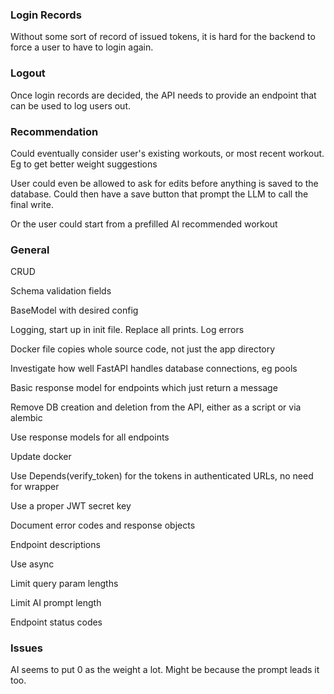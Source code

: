 ### Login Records

Without some sort of record of issued tokens, it is hard for the backend to force a user to have to login again.

### Logout

Once login records are decided, the API needs to provide an endpoint that can be used to log users out.

### Recommendation

Could eventually consider user's existing workouts, or most recent workout. Eg to get better weight suggestions

User could even be allowed to ask for edits before anything is saved to the database. Could then have a save button that prompt the LLM to call the final write.

Or the user could start from a prefilled AI recommended workout

### General

CRUD

Schema validation fields

BaseModel with desired config

Logging, start up in init file. Replace all prints. Log errors

Docker file copies whole source code, not just the app directory

Investigate how well FastAPI handles database connections, eg pools

Basic response model for endpoints which just return a message

Remove DB creation and deletion from the API, either as a script or via alembic

Use response models for all endpoints

Update docker

Use Depends(verify_token) for the tokens in authenticated URLs, no need for wrapper

Use a proper JWT secret key

Document error codes and response objects

Endpoint descriptions

Use async

Limit query param lengths

Limit AI prompt length

Endpoint status codes

### Issues

AI seems to put 0 as the weight a lot. Might be because the prompt leads it too.